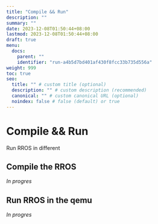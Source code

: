 ```yaml
---
title: "Compile && Run"
description: ""
summary: ""
date: 2023-12-08T01:50:44+08:00
lastmod: 2023-12-08T01:50:44+08:00
draft: true
menu:
  docs:
    parent: ""
    identifier: "run-a4b5d7bd401af430f8fcc33b735d556a"
weight: 999
toc: true
seo:
  title: "" # custom title (optional)
  description: "" # custom description (recommended)
  canonical: "" # custom canonical URL (optional)
  noindex: false # false (default) or true
---
```


# Compile && Run

Run RROS in different 

## Compile the RROS

*In progres*

## Run RROS in the qemu

*In progres*